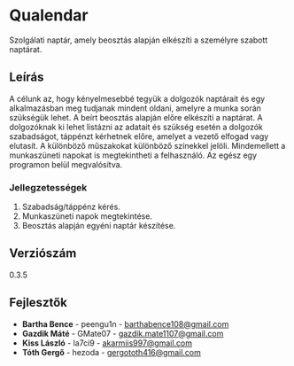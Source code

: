
# Qualendar

Szolgálati naptár, amely beosztás alapján elkészíti a személyre szabott naptárat.

## Leírás

A célunk az, hogy kényelmesebbé tegyük a dolgozók naptárait és egy alkalmazásban meg tudjanak mindent oldani, amelyre a munka során szükségük lehet. A beírt beosztás alapján előre elkészíti a naptárat. A dolgozóknak ki lehet listázni az adatait és szükség esetén a dolgozók szabadságot, táppénzt kérhetnek előre, amelyet a vezető elfogad vagy elutasít. A különböző műszakokat különböző színekkel jelöli. Mindemellett a munkaszüneti napokat is megtekintheti a felhasználó. Az egész egy programon belül megvalósítva.

### Jellegzetességek
1. Szabadság/táppénz kérés.
2. Munkaszüneti napok megtekintése.
3. Beosztás alapján egyéni naptár készítése.

## Verziószám

0.3.5

## Fejlesztők

- **Bartha Bence** - peengu1n - barthabence108@gmail.com
- **Gazdik Máté** - GMate07 - gazdik.mate1107@gmail.com
- **Kiss László** - la7ci9 - akarmiis997@gmail.com
- **Tóth Gergő** - hezoda - gergototh416@gmail.com
